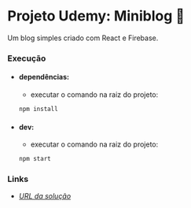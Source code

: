 # **Projeto Udemy: Miniblog 📰**
Um blog simples criado com React e Firebase.

### **Execução**

- #### dependências:
  - executar o comando na raiz do projeto:
  ```bash
  npm install
  ```

- #### dev:
  - executar o comando na raiz do projeto:
  ```bash
  npm start
  ```

### **Links**
- <a href="https://projeto-udemy-miniblog.vercel.app/" target="_blank">*URL da solução*</a>